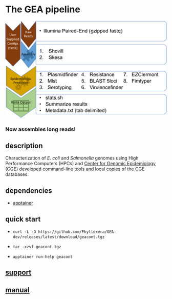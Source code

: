 
# The GEA pipeline

![alt text](https://github.com/Phylloxera/GEA-dev/blob/main/image/Fig.1.png?raw=true)

### Now assembles long reads!

## description

Characterization of *E. coli* and *Salmonella* genomes using High Performance Computers (HPCs) and [Center for Genomic Epidemiology](https://www.genomicepidemiology.org) (CGE) developed command-line tools and local copies of the CGE databases.

## dependencies

  * [apptainer](https://apptainer.org)

## quick start

  *     curl -L -O https://github.com/Phylloxera/GEA-dev/releases/latest/download/geacont.tgz
  *     tar -xzvf geacont.tgz
  *     apptainer run-help geacont

## [support](https://github.com/Phylloxera/GEA-dev/issues)

## [manual](https://github.com/Phylloxera/GEA-dev/wiki)
